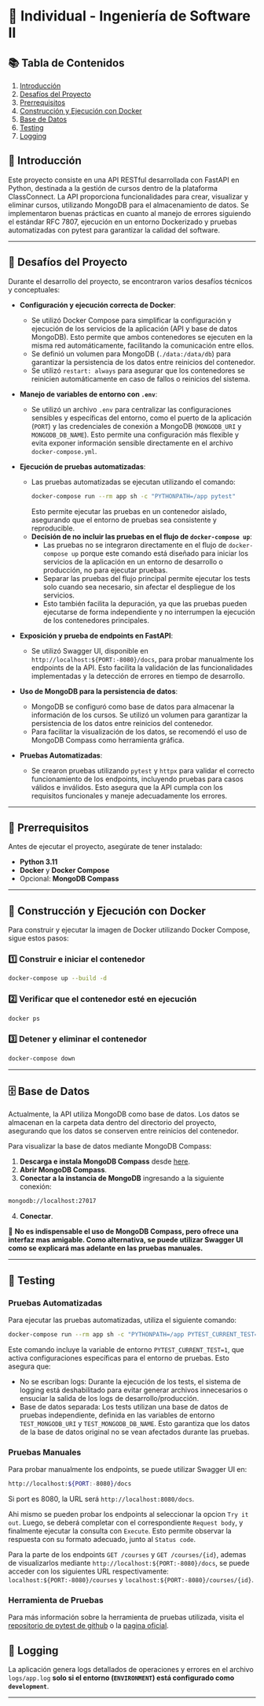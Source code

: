 # 📌 Individual - Ingeniería de Software II

## 📚 Tabla de Contenidos

1. [Introducción](#📖-introducción)
2. [Desafíos del Proyecto](#🚀-desafíos-del-proyecto)
3. [Prerrequisitos](#🔧-prerrequisitos)
4. [Construcción y Ejecución con Docker](#🐳-construcción-y-ejecución-con-docker)
5. [Base de Datos](#🗄️-base-de-datos)
6. [Testing](#🧪-testing)
7. [Logging](#📜-logging)

## 📖 Introducción

Este proyecto consiste en una API RESTful desarrollada con FastAPI en Python, destinada a la gestión de cursos dentro de la plataforma ClassConnect. La API proporciona funcionalidades para crear, visualizar y eliminar cursos, utilizando MongoDB para el almacenamiento de datos. Se implementaron buenas prácticas en cuanto al manejo de errores siguiendo el estándar RFC 7807, ejecución en un entorno Dockerizado y pruebas automatizadas con pytest para garantizar la calidad del software.

---

## 🚀 Desafíos del Proyecto

Durante el desarrollo del proyecto, se encontraron varios desafíos técnicos y conceptuales:

- **Configuración y ejecución correcta de Docker**:
  - Se utilizó Docker Compose para simplificar la configuración y ejecución de los servicios de la aplicación (API y base de datos MongoDB). Esto permite que ambos contenedores se ejecuten en la misma red automáticamente, facilitando la comunicación entre ellos.
  - Se definió un volumen para MongoDB (`./data:/data/db`) para garantizar la persistencia de los datos entre reinicios del contenedor.
  - Se utilizó `restart: always` para asegurar que los contenedores se reinicien automáticamente en caso de fallos o reinicios del sistema.

- **Manejo de variables de entorno con `.env`**:
  - Se utilizó un archivo `.env` para centralizar las configuraciones sensibles y específicas del entorno, como el puerto de la aplicación (`PORT`) y las credenciales de conexión a MongoDB (`MONGODB_URI` y `MONGODB_DB_NAME`). Esto permite una configuración más flexible y evita exponer información sensible directamente en el archivo `docker-compose.yml`.

- **Ejecución de pruebas automatizadas**:
  - Las pruebas automatizadas se ejecutan utilizando el comando:
    ```sh
    docker-compose run --rm app sh -c "PYTHONPATH=/app pytest"
    ```
    Esto permite ejecutar las pruebas en un contenedor aislado, asegurando que el entorno de pruebas sea consistente y reproducible.
  - **Decisión de no incluir las pruebas en el flujo de `docker-compose up`**:
    - Las pruebas no se integraron directamente en el flujo de `docker-compose up` porque este comando está diseñado para iniciar los servicios de la aplicación en un entorno de desarrollo o producción, no para ejecutar pruebas.
    - Separar las pruebas del flujo principal permite ejecutar los tests solo cuando sea necesario, sin afectar el despliegue de los servicios.
    - Esto también facilita la depuración, ya que las pruebas pueden ejecutarse de forma independiente y no interrumpen la ejecución de los contenedores principales.

- **Exposición y prueba de endpoints en FastAPI**:
  - Se utilizó Swagger UI, disponible en `http://localhost:${PORT:-8080}/docs`, para probar manualmente los endpoints de la API. Esto facilita la validación de las funcionalidades implementadas y la detección de errores en tiempo de desarrollo.

- **Uso de MongoDB para la persistencia de datos**:
  - MongoDB se configuró como base de datos para almacenar la información de los cursos. Se utilizó un volumen para garantizar la persistencia de los datos entre reinicios del contenedor.
  - Para facilitar la visualización de los datos, se recomendó el uso de MongoDB Compass como herramienta gráfica.

- **Pruebas Automatizadas**:
  - Se crearon pruebas utilizando `pytest` y `httpx` para validar el correcto funcionamiento de los endpoints, incluyendo pruebas para casos válidos e inválidos. Esto asegura que la API cumpla con los requisitos funcionales y maneje adecuadamente los errores.
---

## 🔧 Prerrequisitos

Antes de ejecutar el proyecto, asegúrate de tener instalado:

- **Python 3.11**
- **Docker** y **Docker Compose**
- Opcional: **MongoDB Compass**

---

## 🐳 Construcción y Ejecución con Docker

Para construir y ejecutar la imagen de Docker utilizando Docker Compose, sigue estos pasos:

### 1️⃣ Construir e iniciar el contenedor
```sh
docker-compose up --build -d
```

### 2️⃣ Verificar que el contenedor esté en ejecución
```sh
docker ps
```

### 3️⃣ Detener y eliminar el contenedor
```sh
docker-compose down
```

---

## 🗄️ Base de Datos

Actualmente, la API utiliza MongoDB como base de datos. Los datos se almacenan en la carpeta data dentro del directorio del proyecto, asegurando que los datos se conserven entre reinicios del contenedor.

Para visualizar la base de datos mediante MongoDB Compass:

1. **Descarga e instala MongoDB Compass** desde [here](https://www.mongodb.com/try/download/compass).
2. **Abrir MongoDB Compass**.
3. **Conectar a la instancia de MongoDB** ingresando a la siguiente conexión:
```sh
mongodb://localhost:27017
```
4. **Conectar**.

🚨 **No es indispensable el uso de MongoDB Compass, pero ofrece una interfaz mas amigable. Como alternativa, se puede utilizar Swagger UI como se explicará mas adelante en las pruebas manuales.**

---

## 🧪 Testing

### Pruebas Automatizadas

Para ejecutar las pruebas automatizadas, utiliza el siguiente comando:
```sh
docker-compose run --rm app sh -c "PYTHONPATH=/app PYTEST_CURRENT_TEST=1 pytest"
```

Este comando incluye la variable de entorno `PYTEST_CURRENT_TEST=1`, que activa configuraciones específicas para el entorno de pruebas. Esto asegura que:

- No se escriban logs: Durante la ejecución de los tests, el sistema de logging está deshabilitado para evitar generar archivos innecesarios o ensuciar la salida de los logs de desarrollo/producción.
- Base de datos separada: Los tests utilizan una base de datos de pruebas independiente, definida en las variables de entorno `TEST_MONGODB_URI` y `TEST_MONGODB_DB_NAME`. Esto garantiza que los datos de la base de datos original no se vean afectados durante las pruebas.

### Pruebas Manuales

Para probar manualmente los endpoints, se puede utilizar Swagger UI en:
```sh
http://localhost:${PORT:-8080}/docs
```
Si port es 8080, la URL será `http://localhost:8080/docs`.

Ahi mismo se pueden probar los endpoints al seleccionar la opcion `Try it out`. Luego, se deberá completar con el correspondiente `Request body`, y finalmente ejecutar la consulta con `Execute`. Esto permite observar la respuesta con su formato adecuado, junto al `Status code`.

Para la parte de los endpoints `GET /courses` y `GET /courses/{id}`, ademas de visualizarlos mediante `http://localhost:${PORT:-8080}/docs`, se puede acceder con los siguientes URL respectivamente: `localhost:${PORT:-8080}/courses` y `localhost:${PORT:-8080}/courses/{id}`.  

### Herramienta de Pruebas

Para más información sobre la herramienta de pruebas utilizada, visita el [repositorio de pytest de github](https://github.com/pytest-dev/pytest) o la [pagina oficial](https://docs.pytest.org/en/stable/).

## 📜 Logging

La aplicación genera logs detallados de operaciones y errores en el archivo `logs/app.log` **solo si el entorno (`ENVIRONMENT`) está configurado como `development`**.

---